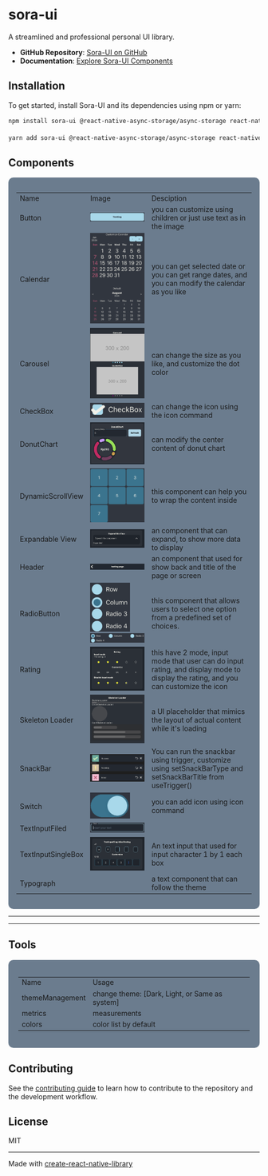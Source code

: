 # sora-ui

A streamlined and professional personal UI library.

- **GitHub Repository**: [Sora-UI on GitHub](https://github.com/NobuyukiSora/SorasUI)
- **Documentation**: [Explore Sora-UI Components](https://jessen.netlify.app/SorasUI)

## Installation

To get started, install Sora-UI and its dependencies using npm or yarn:

```sh
npm install sora-ui @react-native-async-storage/async-storage react-native-reanimated

yarn add sora-ui @react-native-async-storage/async-storage react-native-reanimated
```

## Components

<div style="
    background-color: #6B7C8E; 
    border-radius: 10px; 
    display: flex; 
    justify-content: center; 
    align-items: center;
    padding: 16px"
>
    <table>
    <tr>
        <td>Name</td>
        <td>Image</td>
        <td>Desciption</td>
    </tr>
    <tr>
        <td>Button</td>
        <td><img src="./image/button.png" alt="Button" ></td>
        <td>you can customize using children or just use text as in the image</td>
    </tr>
    <tr>
        <td>Calendar</td>
        <td><img src="./image/calendar.png" alt="calendar" ></td>
        <td>you can get selected date or you can get range dates, and you can modify the calendar as you like </td>
    </tr>
    <tr>
        <td>Carousel</td>
        <td><img src="./image/carousel.png" alt="Carousel" ></td>
        <td>can change the size as you like, and customize the dot color</td>
    </tr>
    <tr>
        <td>CheckBox</td>
        <td><img src="./image/checkbox.png" alt="CheckBox" ></td>
        <td>can change the icon using the icon command</td>
    </tr>
    <tr>
        <td>DonutChart</td>
        <td><img src="./image/donutChart.png" alt="DonutChart" ></td>
        <td>can modify the center content of donut chart</td>
    </tr>
    <tr>
        <td>DynamicScrollView</td>
        <td><img src="./image/daynamicScrollView.png" alt="DaynamicScrollView" ></td>
        <td>this component can help you to wrap the content inside</td>
    </tr>
    <tr>
        <td>Expandable View</td>
        <td><img src="./image/expandedView.png" alt="ExpandableView"></td>
        <td>an component that can expand, to show more data to display</td>
    </tr>
    <tr>
        <td>Header</td>
        <td><img src="./image/header.png" alt="Header"></td>
        <td>an component that used for show back and title of the page or screen</td>
    </tr>
    <tr>
        <td>RadioButton</td>
        <td><img src="./image/radiobutton-column.png" alt="RadioButton-column" style="width: 80px;"><img src="./image/radiobutton-row.png" alt="RadioButton-row"></td>
        <td>this component that allows users to select one option from a predefined set of choices.</td>
    </tr>
    <tr>
        <td>Rating</td>
        <td><img src="./image/rating.png" alt="rating"></td>
        <td>this have 2 mode, input mode that user can do input rating, and display mode to display the rating, and you can customize the icon</td>
    </tr>
    <tr>
        <td>Skeleton Loader</td>
        <td><img src="./image/skeletonLoader.png" alt="SkeletonLoader"></td>
        <td>a UI placeholder that mimics the layout of actual content while it's loading</td>
    </tr>
    <tr>
        <td>SnackBar</td>
        <td><img src="./image/snackBar.png" alt="SnackBar"></td>
        <td>You can run the snackbar using trigger, customize using setSnackBarType and setSnackBarTitle from useTrigger()
        </td>
    </tr>
     <tr>
        <td>Switch</td>
        <td><img src="./image/switch.png" alt="Switch"></td>
        <td>you can add icon using icon command</td>
    </tr>
    <tr>
        <td>TextInputFiled</td>
        <td><img src="./image/textInput.png" alt="TextInputFiled"></td>
        <td></td>
    </tr>
    <tr>
        <td>TextInputSingleBox</td>
        <td><img src="./image/textinputsingleboxtesting.png" alt="TextInputSingleBox"></td>
        <td>An text input that used for input character 1 by 1 each box</td>
    </tr>
    <tr>
        <td>Typograph</td>
        <td></td>
        <td>a text component that can follow the theme</td>
    </tr>
    </table>
</div>

---

---

## Tools

<div style="
background-color: #6B7C8E; 
border-radius: 10px; 
display: flex; 
justify-content: center; 
align-items: center;
padding: 20px;">
    <table>
    <tr>
        <td>Name</td>
        <td>Usage</td>
    </tr>
    <tr>
        <td>themeManagement</td>
        <td>change theme: [Dark, Light, or Same as system]</td>
    </tr>
    <tr>
        <td>metrics</td>
        <td>measurements</td>
    </tr>
    <tr>
        <td>colors</td>
        <td>color list by default</td>
    </tr>
    </table>
</div>

## Contributing

See the [contributing guide](CONTRIBUTING.md) to learn how to contribute to the repository and the development workflow.

## License

MIT

---

Made with [create-react-native-library](https://github.com/callstack/react-native-builder-bob)
